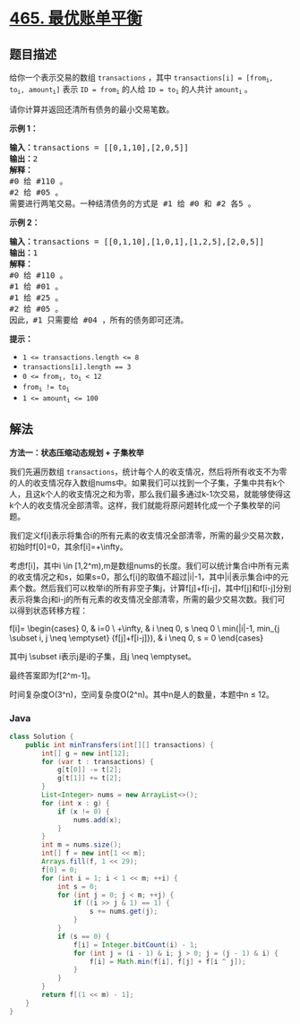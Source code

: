 # [465. 最优账单平衡](https://leetcode.cn/problems/optimal-account-balancing)

## 题目描述

<p>给你一个表示交易的数组 <code>transactions</code> ，其中 <code>transactions[i] = [from<sub>i</sub>, to<sub>i</sub>, amount<sub>i</sub>]</code> 表示 <code>ID = from<sub>i</sub></code> 的人给&nbsp;<code>ID = to<sub>i</sub></code> 的人共计 <code>amount<sub>i</sub></code> 。</p>

<p>请你计算并返回还清所有债务的最小交易笔数。</p>

<p><strong class="example">示例 1：</strong></p>

<pre>
<strong>输入：</strong>transactions = [[0,1,10],[2,0,5]]
<strong>输出：</strong>2
<strong>解释：</strong>
#0 给 #110 。
#2 给 #05 。
需要进行两笔交易。一种结清债务的方式是 #1 给 #0 和 #2 各5 。</pre>

<p><strong class="example">示例 2：</strong></p>

<pre>
<strong>输入：</strong>transactions = [[0,1,10],[1,0,1],[1,2,5],[2,0,5]]
<strong>输出：</strong>1
<strong>解释：</strong>
#0 给 #110 。
#1 给 #01 。
#1 给 #25 。
#2 给 #05 。
因此，#1 只需要给 #04 ，所有的债务即可还清。
</pre>

<p><strong>提示：</strong></p>

<ul>
	<li><code>1 &lt;= transactions.length &lt;= 8</code></li>
	<li><code>transactions[i].length == 3</code></li>
	<li><code>0 &lt;= from<sub>i</sub>, to<sub>i</sub> &lt; 12</code></li>
	<li><code>from<sub>i</sub> != to<sub>i</sub></code></li>
	<li><code>1 &lt;= amount<sub>i</sub> &lt;= 100</code></li>
</ul>

## 解法

**方法一：状态压缩动态规划 + 子集枚举**

我们先遍历数组 `transactions`，统计每个人的收支情况，然后将所有收支不为零的人的收支情况存入数组nums中。如果我们可以找到一个子集，子集中共有k个人，且这k个人的收支情况之和为零，那么我们最多通过k-1次交易，就能够使得这k个人的收支情况全部清零。这样，我们就能将原问题转化成一个子集枚举的问题。

我们定义f[i]表示将集合i的所有元素的收支情况全部清零，所需的最少交易次数，初始时f[0]=0，其余f[i]=+\infty。

考虑f[i]，其中i \in [1,2^m),m是数组nums的长度。我们可以统计集合i中所有元素的收支情况之和s，如果s=0，那么f[i]的取值不超过|i|-1，其中|i|表示集合i中的元素个数。然后我们可以枚举i的所有非空子集j，计算f[j]+f[i-j]，其中f[j]和f[i-j]分别表示将集合j和i-j的所有元素的收支情况全部清零，所需的最少交易次数。我们可以得到状态转移方程：


f[i]=
\begin{cases}
0, & i=0 \\
+\infty, & i \neq 0, s \neq 0 \\
min(|i|-1, min_{j \subset i, j \neq \emptyset} \{f[j]+f[i-j]\}), & i \neq 0, s = 0
\end{cases}


其中j \subset i表示j是i的子集，且j \neq \emptyset。

最终答案即为f[2^m-1]。

时间复杂度O(3^n)，空间复杂度O(2^n)。其中n是人的数量，本题中n ≤ 12。

### **Java**

```java
class Solution {
    public int minTransfers(int[][] transactions) {
        int[] g = new int[12];
        for (var t : transactions) {
            g[t[0]] -= t[2];
            g[t[1]] += t[2];
        }
        List<Integer> nums = new ArrayList<>();
        for (int x : g) {
            if (x != 0) {
                nums.add(x);
            }
        }
        int m = nums.size();
        int[] f = new int[1 << m];
        Arrays.fill(f, 1 << 29);
        f[0] = 0;
        for (int i = 1; i < 1 << m; ++i) {
            int s = 0;
            for (int j = 0; j < m; ++j) {
                if ((i >> j & 1) == 1) {
                    s += nums.get(j);
                }
            }
            if (s == 0) {
                f[i] = Integer.bitCount(i) - 1;
                for (int j = (i - 1) & i; j > 0; j = (j - 1) & i) {
                    f[i] = Math.min(f[i], f[j] + f[i ^ j]);
                }
            }
        }
        return f[(1 << m) - 1];
    }
}
```
